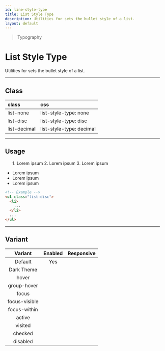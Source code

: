 ```yaml
---
id: line-style-type
title: List Style Type
description: Utilities for sets the bullet style of a list.
layout: default
---
```


> Typography

# List Style Type

Utilities for sets the bullet style of a list.

---

## Class

| <span class="px-3 py-1 text-white (dark)text-charcoal-100 bg-charcoal-100 (dark)bg-gray-600 rounded-full">class</span> | <span class="px-3 py-1 text-white (dark)text-charcoal-100 bg-charcoal-100 (dark)bg-gray-600 rounded-full">css</span> |
|:--|:--|
| list-none | list-style-type: none |
| list-disc | list-style-type: disc |
| list-decimal | list-style-type: decimal |

---

## Usage

<y class="my-2 mx-auto max-w-md">
  <y class="flex">
    <y class="mx-2 pl-0 pr-10 py-4 bg-gray-300">
      <ul class="">
        <y class="pb-1">
          1. Lorem ipsum
        </y>
        <y class="pb-1">
          2. Lorem ipsum
        </y>
        <y class="pb-1">
          3. Lorem ipsum
        </y>
      </ul>
    </y>
    <y class="mx-2 pl-4 pr-10 py-4 bg-gray-300">
      <ul class="list-disc">
        <li>
          Lorem ipsum
        </li>
        <li>
          Lorem ipsum
        </li>
        <li>
          Lorem ipsum
        </li>
      </ul>
    </y>
  </y>
</y>

```html
<!-- Example -->
<ul class="list-disc">
  <li>
    ...
  </li>
  ...
</ul>
```

---

## Variant

| <span class="font-semibold underline">Variant</span> | <span class="font-semibold underline">Enabled</span> | <span class="font-semibold underline">Responsive</span> |
|:-:|:-:|:-:|
| Default | Yes | |
| Dark Theme | | |
| hover| | |
| group-hover | | |
| focus | | |
| focus-visible | | |
| focus-within | | |
| active | | |
| visited | | |
| checked | | |
| disabled | | |